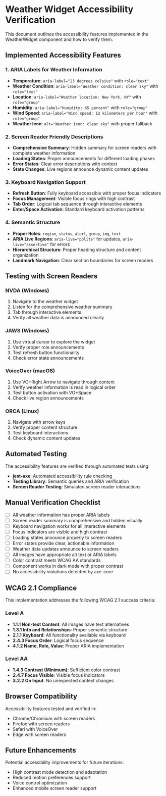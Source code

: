 # Weather Widget Accessibility Verification

This document outlines the accessibility features implemented in the WeatherWidget component and how to verify them.

## Implemented Accessibility Features

### 1. ARIA Labels for Weather Information
- **Temperature**: `aria-label="23 degrees celsius"` with `role="text"`
- **Weather Condition**: `aria-label="Weather condition: clear sky"` with `role="text"`
- **Location**: `aria-label="Weather location: New York, NY"` with `role="group"`
- **Humidity**: `aria-label="Humidity: 65 percent"` with `role="group"`
- **Wind Speed**: `aria-label="Wind speed: 12 kilometers per hour"` with `role="group"`
- **Weather Icon**: `alt="Weather icon: clear sky"` with proper fallback

### 2. Screen Reader Friendly Descriptions
- **Comprehensive Summary**: Hidden summary for screen readers with complete weather information
- **Loading States**: Proper announcements for different loading phases
- **Error States**: Clear error descriptions with context
- **State Changes**: Live regions announce dynamic content updates

### 3. Keyboard Navigation Support
- **Refresh Button**: Fully keyboard accessible with proper focus indicators
- **Focus Management**: Visible focus rings with high contrast
- **Tab Order**: Logical tab sequence through interactive elements
- **Enter/Space Activation**: Standard keyboard activation patterns

### 4. Semantic Structure
- **Proper Roles**: `region`, `status`, `alert`, `group`, `img`, `text`
- **ARIA Live Regions**: `aria-live="polite"` for updates, `aria-live="assertive"` for errors
- **Hierarchical Structure**: Proper heading structure and content organization
- **Landmark Navigation**: Clear section boundaries for screen readers

## Testing with Screen Readers

### NVDA (Windows)
1. Navigate to the weather widget
2. Listen for the comprehensive weather summary
3. Tab through interactive elements
4. Verify all weather data is announced clearly

### JAWS (Windows)
1. Use virtual cursor to explore the widget
2. Verify proper role announcements
3. Test refresh button functionality
4. Check error state announcements

### VoiceOver (macOS)
1. Use VO+Right Arrow to navigate through content
2. Verify weather information is read in logical order
3. Test button activation with VO+Space
4. Check live region announcements

### ORCA (Linux)
1. Navigate with arrow keys
2. Verify proper content structure
3. Test keyboard interactions
4. Check dynamic content updates

## Automated Testing

The accessibility features are verified through automated tests using:
- **jest-axe**: Automated accessibility rule checking
- **Testing Library**: Semantic queries and ARIA verification
- **Screen Reader Testing**: Simulated screen reader interactions

## Manual Verification Checklist

- [ ] All weather information has proper ARIA labels
- [ ] Screen reader summary is comprehensive and hidden visually
- [ ] Keyboard navigation works for all interactive elements
- [ ] Focus indicators are visible and high contrast
- [ ] Loading states announce properly to screen readers
- [ ] Error states provide clear, actionable information
- [ ] Weather data updates announce to screen readers
- [ ] All images have appropriate alt text or ARIA labels
- [ ] Color contrast meets WCAG AA standards
- [ ] Component works in dark mode with proper contrast
- [ ] No accessibility violations detected by axe-core

## WCAG 2.1 Compliance

This implementation addresses the following WCAG 2.1 success criteria:

### Level A
- **1.1.1 Non-text Content**: All images have text alternatives
- **1.3.1 Info and Relationships**: Proper semantic structure
- **2.1.1 Keyboard**: All functionality available via keyboard
- **2.4.3 Focus Order**: Logical focus sequence
- **4.1.2 Name, Role, Value**: Proper ARIA implementation

### Level AA
- **1.4.3 Contrast (Minimum)**: Sufficient color contrast
- **2.4.7 Focus Visible**: Visible focus indicators
- **3.2.2 On Input**: No unexpected context changes

## Browser Compatibility

Accessibility features tested and verified in:
- Chrome/Chromium with screen readers
- Firefox with screen readers
- Safari with VoiceOver
- Edge with screen readers

## Future Enhancements

Potential accessibility improvements for future iterations:
- High contrast mode detection and adaptation
- Reduced motion preferences support
- Voice control optimization
- Enhanced mobile screen reader support
